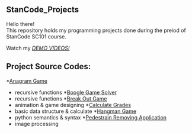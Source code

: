 ## StanCode_Projects
Hello there!\
This repository holds my programming projects done during the preiod of StanCode SC101 course.

Watch my *[DEMO VIDEOS!](https://www.youtube.com/watch?v=o63KPoIXJS4&list=PL6FWNwNPGCE56gP3lxhYPLoUbqE_unUiP&ab_channel=stanCode%E6%A8%99%E6%BA%96%E7%A8%8B%E5%BC%8F%E6%95%99%E8%82%B2%E6%A9%9F%E6%A7%8B)*

## Project Source Codes:
*[Anagram Game](https://github.com/JayWu0512/StanCode_Projects/tree/main/StanCode_Projects/anagram_game)
  * recursive functions
*[Boogle Game Solver](https://github.com/JayWu0512/StanCode_Projects/tree/main/StanCode_Projects/boggle_game_solver)
  * recursive functions
*[Break Out Game](https://github.com/JayWu0512/StanCode_Projects/tree/main/StanCode_Projects/break_out_game)
  * animation & game designing
*[Calculate Grades](https://github.com/JayWu0512/StanCode_Projects/tree/main/StanCode_Projects/calculate_grades)
  * basic data structure & calculate
*[Hangman Game](https://github.com/JayWu0512/StanCode_Projects/tree/main/StanCode_Projects/hangman_game)
  * python semantics & syntax
*[Pedestrain Removing Application](https://github.com/JayWu0512/StanCode_Projects/tree/main/StanCode_Projects/image_editing-removing%20people)
  * image processing

